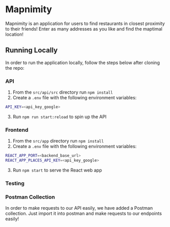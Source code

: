 # Mapnimity

Mapnimity is an application for users to find restaurants in closest proximity to their friends! Enter as many addresses as you like and find the maptimal location!

## Running Locally

In order to run the application locally, follow the steps below after cloning the repo:

### API

1. From the `src/api/src` directory run `npm install`
2. Create a `.env` file with the following environment variables:

```bash
API_KEY=<api_key_google>
```

3. Run `npm run start:reload` to spin up the API

### Frontend

1. From the `src/app` directory run `npm install`
2. Create a `.env` file with the following environment variables:

```bash
REACT_APP_PORT=<backend_base_url>
REACT_APP_PLACES_API_KEY=<api_key_google>
```

3. Run `npm start` to serve the React web app

### Testing



### Postman Collection

In order to make requests to our API easily, we have added a Postman collection. Just import it into postman and make requests to our endpoints easily!
